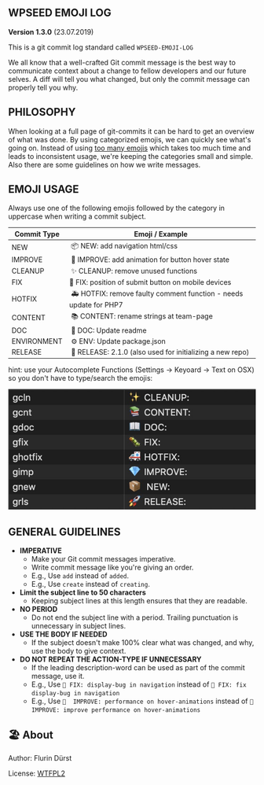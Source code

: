 ## WPSEED EMOJI LOG
**Version 1.3.0** (23.07.2019)

This is a git commit log standard called `WPSEED-EMOJI-LOG`

We all know that a well-crafted Git commit message is the best way to communicate context about a change to fellow developers and our future selves. A diff will tell you what changed, but only the commit message can properly tell you why.

## PHILOSOPHY
When looking at a full page of git-commits it can be hard to get an overview of what was done. By using categorized emojis, we can quickly see what's going on. Instead of using [too many emojis](https://gitmoji.carloscuesta.me/) which takes too much time and leads to inconsistent usage, we're keeping the categories small and simple. Also there are some guidelines on how we write messages.

## EMOJI USAGE
Always use one of the following emojis followed by the category in uppercase when writing a commit subject.

Commit Type | Emoji / Example
----------  | --------------
NEW | 📦  NEW: add navigation html/css
IMPROVE | 💎  IMPROVE: add animation for button hover state
CLEANUP | ✨ CLEANUP: remove unused functions
FIX | 🐛 FIX: position of submit button on mobile devices
HOTFIX | 🚑 HOTFIX: remove faulty comment function - needs update for PHP7
CONTENT | 📚 CONTENT: rename strings at team-page
DOC | 📖 DOC: Update readme
ENVIRONMENT | ⚙️ ENV: Update package.json
RELEASE | 🚀 RELEASE: 2.1.0 (also used for initializing a new repo)




hint: use your Autocomplete Functions (Settings -> Keyoard -> Text on OSX) so you don't have to type/search the emojis:

<img src="/assets/autocomplete.jpg" with="300">


## GENERAL GUIDELINES
* **IMPERATIVE**
  - Make your Git commit messages imperative.
  - Write commit message like you're giving an order.
  - E.g., Use `add` instead of `added`.
  - E.g., Use `create` instead of `creating`.
* **Limit the subject line to 50 characters**
  - Keeping subject lines at this length ensures that they are readable.
* **NO PERIOD**
  - Do not end the subject line with a period. Trailing punctuation is unnecessary in subject lines.
* **USE THE BODY IF NEEDED**
  - If the subject doesn't make 100% clear what was changed, and why, use the body to give context.
* **DO NOT REPEAT THE ACTION-TYPE IF UNNECESSARY**
  - If the leading description-word can be used as part of the commit message, use it.
  - E.g., Use `🐛 FIX: display-bug in navigation` instead of `🐛 FIX: fix display-bug in navigation`
  - E.g., Use `💎  IMPROVE: performance on hover-animations` instead of `💎  IMPROVE: improve performance on hover-animations`


## 🏖 About
Author: Flurin Dürst

License: [WTFPL2](https://en.wikipedia.org/wiki/WTFPL)
